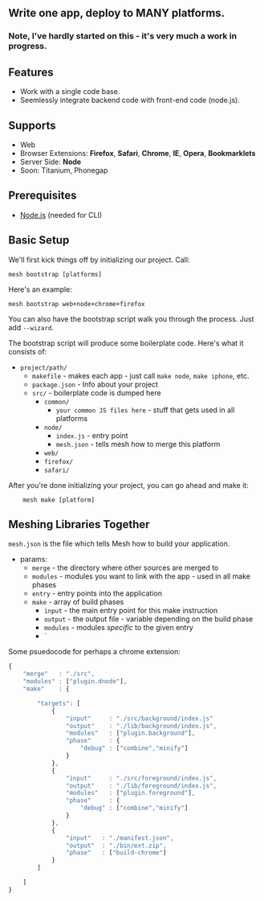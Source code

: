 ## Write one app, deploy to MANY platforms.

### Note, I've hardly started on this - it's very much a work in progress.


## Features

- Work with a single code base.
- Seemlessly integrate backend code with front-end code (node.js).

## Supports

- Web 
- Browser Extensions: **Firefox**, **Safari**, **Chrome**, **IE**, **Opera**, **Bookmarklets**
- Server Side: **Node**
- Soon: Titanium, Phonegap


## Prerequisites

- [Node.js](http://nodejs.org/) (needed for CLI)

## Basic Setup
	
We'll first kick things off by initializing our project. Call:

	mesh bootstrap [platforms]

Here's an example:

	mesh bootstrap web+node+chrome+firefox

You can also have the bootstrap script walk you through the process. Just add `--wizard`.

The bootstrap script will produce some boilerplate code. Here's what it consists of:


- `project/path/`
	- `makefile` - makes each app - just call `make node`, `make iphone`, etc.
	- `package.json` - Info about your project
	- `src/` - boilerplate code is dumped here
		- `common/`
			- `your common JS files here` - stuff that gets used in all platforms
		- `node/`
			- `index.js` - entry point
			- `mesh.json` - tells mesh how to merge this platform
		- `web/`
		- `firefox/`
		- `safari/`
		
After you're done initializing your project, you can go ahead and make it:

```
	mesh make [platform]
```

## Meshing Libraries Together

`mesh.json` is the file which tells Mesh how to build your application. 

- params:
	- `merge` - the directory where other sources are merged to
	- `modules` - modules you want to link with the app - used in all make phases
	- `entry` - entry points into the application
	- `make` - array of build phases
		- `input` - the main entry point for this make instruction
		- `output` - the output file - variable depending on the build phase
		- `modules` - modules *specific* to the given entry
		- `


Some psuedocode for perhaps a chrome extension:

```javascript
{
	"merge"   : "./src",
	"modules" : ["plugin.dnode"],
	"make"    : {

		"targets": [
			{
				"input"     : "./src/background/index.js"
				"output"    : "./lib/background/index.js",
				"modules"   : ["plugin.background"],
				"phase"     : {
					"debug" : ["combine","minify"]
				}
			},
			{
				"input"     : "./src/foreground/index.js",
				"output"    : "./lib/foreground/index.js",
				"modules"   : ["plugin.foreground"],
				"phase"     : {
					"debug" : ["combine","minify"]
				}
			},
			{
				"input"   : "./manifest.json",
				"output"  : "./bin/ext.zip",
				"phase"   : ["build-chrome"]
			} 
		]

	]
}
```








